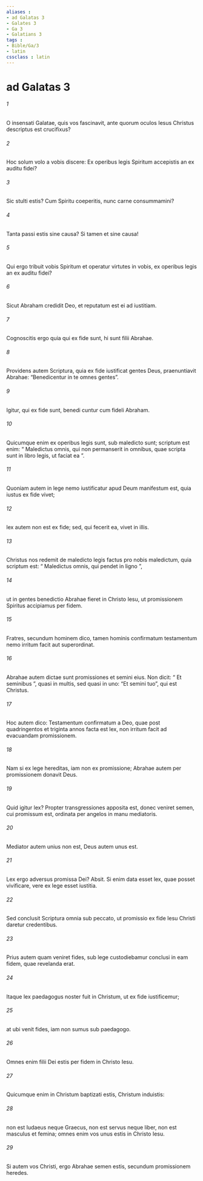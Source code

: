 ```yaml
---
aliases : 
- ad Galatas 3
- Galates 3
- Ga 3
- Galatians 3
tags : 
- Bible/Ga/3
- latin
cssclass : latin
---
```


# ad Galatas 3

###### 1
O insensati Galatae, quis vos fascinavit, ante quorum oculos Iesus Christus descriptus est crucifixus? 
###### 2
Hoc solum volo a vobis discere: Ex operibus legis Spiritum accepistis an ex auditu fidei? 
###### 3
Sic stulti estis? Cum Spiritu coeperitis, nunc carne consummamini? 
###### 4
Tanta passi estis sine causa? Si tamen et sine causa! 
###### 5
Qui ergo tribuit vobis Spiritum et operatur virtutes in vobis, ex operibus legis an ex auditu fidei?
###### 6
Sicut Abraham credidit Deo, et reputatum est ei ad iustitiam. 
###### 7
Cognoscitis ergo quia qui ex fide sunt, hi sunt filii Abrahae. 
###### 8
Providens autem Scriptura, quia ex fide iustificat gentes Deus, praenuntiavit Abrahae: “Benedicentur in te omnes gentes”. 
###### 9
Igitur, qui ex fide sunt, benedi cuntur cum fideli Abraham. 
###### 10
Quicumque enim ex operibus legis sunt, sub maledicto sunt; scriptum est enim: “ Maledictus omnis, qui non permanserit in omnibus, quae scripta sunt in libro legis, ut faciat ea ”. 
###### 11
Quoniam autem in lege nemo iustificatur apud Deum manifestum est, quia iustus ex fide vivet; 
###### 12
lex autem non est ex fide; sed, qui fecerit ea, vivet in illis. 
###### 13
Christus nos redemit de maledicto legis factus pro nobis maledictum, quia scriptum est: “ Maledictus omnis, qui pendet in ligno ”, 
###### 14
ut in gentes benedictio Abrahae fieret in Christo Iesu, ut promissionem Spiritus accipiamus per fidem.
###### 15
Fratres, secundum hominem dico, tamen hominis confirmatum testamentum nemo irritum facit aut superordinat. 
###### 16
Abrahae autem dictae sunt promissiones et semini eius. Non dicit: “ Et seminibus ”, quasi in multis, sed quasi in uno: “Et semini tuo”, qui est Christus. 
###### 17
Hoc autem dico: Testamentum confirmatum a Deo, quae post quadringentos et triginta annos facta est lex, non irritum facit ad evacuandam promissionem. 
###### 18
Nam si ex lege hereditas, iam non ex promissione; Abrahae autem per promissionem donavit Deus.
###### 19
Quid igitur lex? Propter transgressiones apposita est, donec veniret semen, cui promissum est, ordinata per angelos in manu mediatoris. 
###### 20
Mediator autem unius non est, Deus autem unus est. 
###### 21
Lex ergo adversus promissa Dei? Absit. Si enim data esset lex, quae posset vivificare, vere ex lege esset iustitia. 
###### 22
Sed conclusit Scriptura omnia sub peccato, ut promissio ex fide Iesu Christi daretur credentibus.
###### 23
Prius autem quam veniret fides, sub lege custodiebamur conclusi in eam fidem, quae revelanda erat. 
###### 24
Itaque lex paedagogus noster fuit in Christum, ut ex fide iustificemur; 
###### 25
at ubi venit fides, iam non sumus sub paedagogo. 
###### 26
Omnes enim filii Dei estis per fidem in Christo Iesu. 
###### 27
Quicumque enim in Christum baptizati estis, Christum induistis: 
###### 28
non est Iudaeus neque Graecus, non est servus neque liber, non est masculus et femina; omnes enim vos unus estis in Christo Iesu. 
###### 29
Si autem vos Christi, ergo Abrahae semen estis, secundum promissionem heredes.
